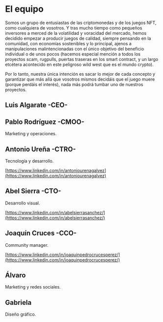 # El equipo

Somos un grupo de entusiastas de las criptomonedas y de los juegos NFT, como cualquiera de vosotros. Y tras mucho tiempo como pequeños inversores a merced de la volatilidad y voracidad del mercado, hemos decidido empezar a producir juegos de calidad, siempre pensando en la comunidad, con economías sostenibles y lo principal, ajenos a manipulaciones malintencionadas con el único objetivo del beneficio individual o de unos pocos (hacemos especial mención a todos los proyectos scam, rugpulls, puertas traseras en los smart contract, y un largo etcétera acontecido en este peligroso wild west que es el mundo crypto).&#x20;

Por lo tanto, nuestra única intención es sacar lo mejor de cada concepto y garantizar que más allá que vosotros mismos decidáis que el juego muere (porque perdáis el interés), nada más podrá tumbar uno de nuestros proyectos.

## Luis Algarate -CEO-

## Pablo Rodríguez -CMOO-

Marketing y operaciones.

## Antonio Ureña -CTRO-

Tecnología y desarrollo.

[https://www.linkedin.com/in/antoniourenagalvez](https://www.linkedin.com/in/antoniourenagalvez)

## Abel Sierra -CTO-

Desarrollo visual.

[https://www.linkedin.com/in/abelsierrasanchez/](https://www.linkedin.com/in/abelsierrasanchez/)

## Joaquín Cruces -CCO-

Community manager.

[https://www.linkedin.com/in/joaquinpedrocrucesperez/](https://www.linkedin.com/in/joaquinpedrocrucesperez/)

## Álvaro

Marketing y redes sociales.



## Gabriela

Diseño gráfico.
